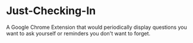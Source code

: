 # Just-Checking-In
A Google Chrome Extension that would periodically display questions you want to ask yourself or reminders you don't want to forget.
